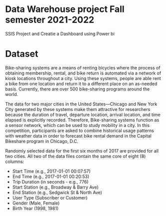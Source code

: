 # Data Warehouse project Fall semester 2021-2022
 SSIS Project and Creatie a Dashboard using Power bi
 
 # Dataset 
 
Bike-sharing systems are a means of renting bicycles where the process of obtaining membership, rental, and bike return is automated via a network of kiosk locations throughout a city. Using these systems, people are able rent a bike from one location and return it to a different place on an as-needed basis. Currently, there are over 500 bike-sharing programs around the world.

The data for two major cities in the United States—Chicago and New York City  generated by these systems make them attractive for researchers because the duration of travel, departure location, arrival location, and time elapsed is explicitly recorded. Therefore, Bike-sharing systems function as a sensor network, which can be used to study mobility in a city. In this competition, participants are asked to combine historical usage patterns with weather data in order to forecast bike rental demand in the Capital Bikeshare program in Chicago, D.C.

Randomly selected data for the first six months of 2017 are provided for all two cities. All two of the data files contain the same core of eight (8) columns:

 -	Start Time (e.g., 2017-01-01 00:07:57)
 -	End Time (e.g., 2017-01-01 00:20:53)
 -	Trip Duration (in seconds - e.g., 776)
 -	Start Station (e.g., Broadway & Barry Ave)
 -	End Station (e.g., Sedgwick St & North Ave)
 -	User Type (Subscriber or Customer)
 -	Gender (Male, Female)
 -	Birth Year (1998, 1981)


